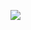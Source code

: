 [![](https://www.herokucdn.com/deploy/button.png)](https://heroku.com/deploy?template=https://github.com/gyhtyh/uhjygmnk.git)
